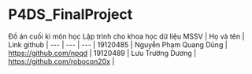 # P4DS_FinalProject

Đồ án cuối kì môn học Lập trình cho khoa học dữ liệu
MSSV | Họ và tên | Link github |
--- | --- | --- |
19120485 | Nguyễn Phạm Quang Dũng | https://github.com/npqd |
19120489 | Lưu Trường Dương | https://github.com/robocon20x |
